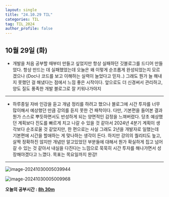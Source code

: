 ```yaml
---
layout: single
title: "24.10.29 TIL"
categories: TIL
tag: TIL_2024
author_profile: false
---
```


## 10월 29일 (화)

- 개발을 처음 공부할 때부터 만들고 싶었지만 항상 실패하던 깃블로그를 드디어 만들었다. 
  항상 만드는 데 실패했었는데 오늘은 왜 이렇게 순조롭게 완성되었는지 모르겠으나 (Doc나 코드를 보고 이해하는 실력이 늘었다고 믿자..)
  그래도 뭔가 늘 해내지 못했던 걸 해냈다는 점에서 느낌 좋은 시작이다.
  앞으로도 더 신경써서 관리하고, 양도 질도 풍족한 개발 블로그로 잘 키워나가야지

---

- 하루종일 자바 인강을 듣고 개념 정리를 하려고 했으나 블로그에 시간 투자를 너무 많이해서 예상했던 만큼 강의를 듣지 못한 건 패착이다.
  다만, 기본편을 들어본 결과 뭔가 스스로 뿌듯하면서도 반성하게 되는 양면적인 감정을 느껴버렸다. 
  당초 예상했던 계획보다 진도를 빠르게 치고 나갈 수 있을 것 같아서 2024년 4분기 계획이 생각보다 순조로울 것 같았지만,
  한 편으로는 사실 그래도 2년을 개발자로 일했는데 기본편에 시간을 할애하는 게 맞나하는 생각이 든다. 
  하지만 강의의 퀄리티도 높고, 살짝 정확하진 않지만 개념만 알고있었던 부분들에 대해서 뭔가 확실하게 집고 넘어갈 수 있는 것 같아서 
  내실을 다진다는 느낌으로 묵묵히 시간 투자를 해나가면서 성장해야겠다고 느꼈다. 목표는 목요일까지 완강!

---

![image-20241030005039944]({{site.url}}/images/2024-10-29-20241029TIL/image-20241030005039944.png)

![image-20241030005009968]({{site.url}}/images/2024-10-29-20241029TIL/image-20241030005009968.png)

**오늘의 공부시간 : <u>8h 30m</u>**
